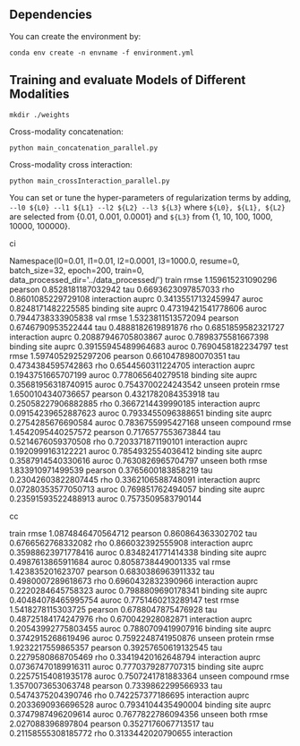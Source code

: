 ## Dependencies
You can create the environment by:
```
conda env create -n envname -f environment.yml
```

## Training and evaluate Models of Different Modalities
```
mkdir ./weights
```

Cross-modality concatenation:
```
python main_concatenation_parallel.py
```

Cross-modality cross interaction:
```
python main_crossInteraction_parallel.py
```

You can set or tune the hyper-parameters of regularization terms by adding, ```--l0 ${L0} --l1 ${L1} --l2 ${L2} --l3 ${L3}``` where ```${L0}, ${L1}, ${L2}``` are selected from {0.01, 0.001, 0.0001} and ```${L3}``` from {1, 10, 100, 1000, 10000, 100000}.

ci

Namespace(l0=0.01, l1=0.01, l2=0.0001, l3=1000.0, resume=0, batch_size=32, epoch=200, train=0, data_processed_dir='../data_processed/')
train
rmse 1.159615231090296 pearson 0.8528181187032942 tau 0.6693623097857033 rho 0.8601085229729108
interaction auprc 0.34135517132459947 auroc 0.8248171482225585 binding site auprc 0.47319421541778606 auroc 0.7944738333905838
val
rmse 1.5323811513572094 pearson 0.6746790953522444 tau 0.4888182619891876 rho 0.6851859582321727
interaction auprc 0.20887946705803867 auroc 0.7898375581667398 binding site auprc 0.39155945489964683 auroc 0.7690458182234797
test
rmse 1.5974052925297206 pearson 0.6610478980070351 tau 0.4734384595742863 rho 0.6544560311224705
interaction auprc 0.1943751665707199 auroc 0.778065640279518 binding site auprc 0.35681956318740915 auroc 0.7543700224243542
unseen protein
rmse 1.6500104340736657 pearson 0.4321782084353918 tau 0.25058227906882885 rho 0.3667214439990185
interaction auprc 0.09154239652887623 auroc 0.7933455096388651 binding site auprc 0.2754285676690584 auroc 0.7836755995427168
unseen compound
rmse 1.4542095440257572 pearson 0.7176577553673844 tau 0.5214676059370508 rho 0.7203371871190101
interaction auprc 0.1920999163122221 auroc 0.7854932554036412 binding site auprc 0.3587914540330616 auroc 0.7630826965704797
unseen both
rmse 1.833910971499539 pearson 0.3765600183858219 tau 0.23042603822807445 rho 0.3362106588748091
interaction auprc 0.07280353577050713 auroc 0.769851762494057 binding site auprc 0.23591593522488913 auroc 0.7573509583790144



cc

train
rmse 1.0874846470564712 pearson 0.860864363302702 tau 0.6766562768332082 rho 0.866032392555908
interaction auprc 0.35988623971778416 auroc 0.8348241771414338 binding site auprc 0.4987613865911684 auroc 0.8058738449001335
val
rmse 1.423835201623707 pearson 0.6830386963911332 tau 0.4980007289618673 rho 0.6960432832390966
interaction auprc 0.2220284645758323 auroc 0.7988809690178341 binding site auprc 0.40484078465995754 auroc 0.7751460213289147
test
rmse 1.5418278115303725 pearson 0.6788047875476928 tau 0.48725184174247976 rho 0.670042928082871
interaction auprc 0.20543992775803455 auroc 0.7880709419907916 binding site auprc 0.3742915268619496 auroc 0.7592248741950876
unseen protein
rmse 1.9232217559865357 pearson 0.39257650619132545 tau 0.2279580868705469 rho 0.33419420162648794
interaction auprc 0.07367470189916311 auroc 0.7770379287707315 binding site auprc 0.22575154081935178 auroc 0.7507241781883364
unseen compound
rmse 1.3570073653063748 pearson 0.7339862299566933 tau 0.5474375204390746 rho 0.742257377186695
interaction auprc 0.2033690936696528 auroc 0.7934104435490004 binding site auprc 0.3747987496209614 auroc 0.7677822786094356
unseen both
rmse 2.027088396897804 pearson 0.3527176067713517 tau 0.21158555308185772 rho 0.3133442020790655
interaction 


